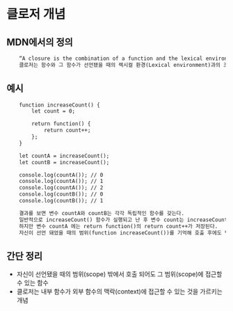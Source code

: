 # 클로저 개념

## MDN에서의 정의
```html
    “A closure is the combination of a function and the lexical environment within which that function was declared.”
    클로저는 함수와 그 함수가 선언됐을 때의 렉시컬 환경(Lexical environment)과의 조합이다.
```

## 예시
```html
    function increaseCount() {
        let count = 0;

        return function() {
            return count++;
        };
    }

    let countA = increaseCount();
    let countB = increaseCount();

    console.log(countA()); // 0
    console.log(countA()); // 1
    console.log(countA()); // 2
    console.log(countB()); // 0
    console.log(countB()); // 1

    결과를 보면 변수 countA와 countB는 각각 독립적인 함수를 갖는다.
    일반적으로 increaseCount() 함수가 실행되고 난 후 변수 count는 increaseCount() 함수와 함께 소면된다.
    하지만 변수 countA 에는 return function()의 return count++가 저장된다.
    자신이 선언 돼었을 때의 범위(function increaseCount())를 기억해 호출 후에도 범위(function increaseCount(){let count = 0}) 안의 변수(let count)에 접근할 수 있다.
```

## 간단 정리
- 자신이 선언됐을 때의 범위(scope) 밖에서 호출 되어도 그 범위(scope)에 접근할 수 있는 함수
- 클로저는 내부 함수가 외부 함수의 맥락(context)에 접근할 수 있는 것을 가르키는 개념
